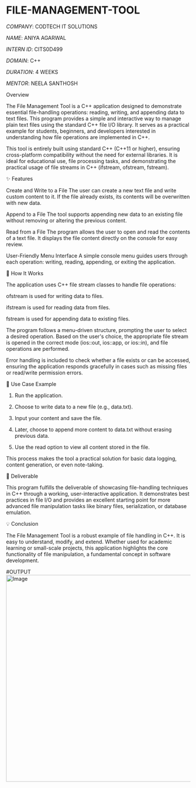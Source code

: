 # FILE-MANAGEMENT-TOOL

*COMPANY*: CODTECH IT SOLUTIONS

*NAME*: ANIYA AGARWAL

*INTERN ID*: CITS0D499

*DOMAIN*: C++

*DURATION*: 4 WEEKS

*MENTOR*: NEELA SANTHOSH


Overview

The File Management Tool is a C++ application designed to demonstrate essential file-handling operations: reading, writing, and appending data to text files. This program provides a simple and interactive way to manage plain text files using the standard C++ file I/O library. It serves as a practical example for students, beginners, and developers interested in understanding how file operations are implemented in C++.

This tool is entirely built using standard C++ (C++11 or higher), ensuring cross-platform compatibility without the need for external libraries. It is ideal for educational use, file processing tasks, and demonstrating the practical usage of file streams in C++ (ifstream, ofstream, fstream).

✨ Features

Create and Write to a File
The user can create a new text file and write custom content to it. If the file already exists, its contents will be overwritten with new data.

Append to a File
The tool supports appending new data to an existing file without removing or altering the previous content.

Read from a File
The program allows the user to open and read the contents of a text file. It displays the file content directly on the console for easy review.

User-Friendly Menu Interface
A simple console menu guides users through each operation: writing, reading, appending, or exiting the application.

🔧 How It Works

The application uses C++ file stream classes to handle file operations:

ofstream is used for writing data to files.

ifstream is used for reading data from files.

fstream is used for appending data to existing files.

The program follows a menu-driven structure, prompting the user to select a desired operation. Based on the user's choice, the appropriate file stream is opened in the correct mode (ios::out, ios::app, or ios::in), and file operations are performed.

Error handling is included to check whether a file exists or can be accessed, ensuring the application responds gracefully in cases such as missing files or read/write permission errors.

📝 Use Case Example

1. Run the application.

2. Choose to write data to a new file (e.g., data.txt).

3. Input your content and save the file.

4. Later, choose to append more content to data.txt without erasing previous data.

5. Use the read option to view all content stored in the file.

This process makes the tool a practical solution for basic data logging, content generation, or even note-taking.

📂 Deliverable

This program fulfills the deliverable of showcasing file-handling techniques in C++ through a working, user-interactive application. It demonstrates best practices in file I/O and provides an excellent starting point for more advanced file manipulation tasks like binary files, serialization, or database emulation.

💡 Conclusion

The File Management Tool is a robust example of file handling in C++. It is easy to understand, modify, and extend. Whether used for academic learning or small-scale projects, this application highlights the core functionality of file manipulation, a fundamental concept in software development.

#OUTPUT
<img width="1318" height="564" alt="Image" src="https://github.com/user-attachments/assets/3b867ead-00d8-46f9-8909-beb9a0b28eae" />
